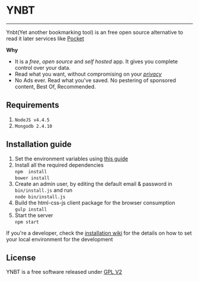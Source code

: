 # YNBT
-------------------------------------------------
Ynbt(Yet another bookmarking tool) is an free open source alternative to read it later services like [Pocket](https://getpocket.com/)

**Why**      
* It is a *free*, *open source* and *self hosted* app. It gives you complete control over your data.     
* Read what you want, without compromising on your *[privacy](./PRIVACY.md)*  
* No Ads ever. Read what you've saved. No pestering of sponsored content, Best Of, Recommended.      

## Requirements
1. `NodeJS v4.4.5`
2. `Mongodb 2.4.10`

## Installation guide
1. Set the environment variables using [this guide](https://github.com/sridharrajs/ynbt/wiki/How-to-setup-environment-variables)
2. Install all the required dependencies  
	```npm  install```  
	```bower install```
3. Create an admin user, by editing the default email & password in `bin/install.js` and run  
    ```node bin/install.js```
4. Build the html-css-js client package for the browser consumption  
	```gulp install```
5. Start the server  
	```npm start```
	
If you're a developer, check the [installation wiki](https://github.com/sridharrajs/ynbt/wiki/How-to-set-your-local-environment-for-development) for the details on how to set your local environment for the development

## License

YNBT is a free software released under [GPL V2](http://www.gnu.org/licenses/old-licenses/gpl-2.0.html)